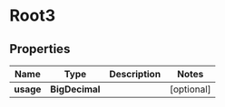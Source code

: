 

# Root3


## Properties

| Name | Type | Description | Notes |
|------------ | ------------- | ------------- | -------------|
|**usage** | **BigDecimal** |  |  [optional] |



